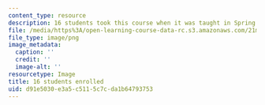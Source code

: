 ```yaml
---
content_type: resource
description: 16 students took this course when it was taught in Spring 2016.
file: /media/https%3A/open-learning-course-data-rc.s3.amazonaws.com/21m-380-music-and-technology-sound-design-spring-2016/d91e5030e3a5c5115c7cda1b64793753_16.png
file_type: image/png
image_metadata:
  caption: ''
  credit: ''
  image-alt: ''
resourcetype: Image
title: 16 students enrolled
uid: d91e5030-e3a5-c511-5c7c-da1b64793753
---
```

